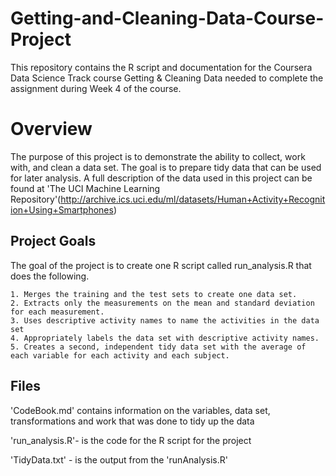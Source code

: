 # Getting-and-Cleaning-Data-Course-Project

This repository contains the R script and documentation for the Coursera Data Science Track course Getting & Cleaning Data needed to complete the assignment during Week 4 of the course.

# Overview
The purpose of this project is to demonstrate the ability to collect, work with, and clean a data set. The goal is to prepare tidy data that can be used for later analysis. A full description of the data used in this project can be found at 'The UCI Machine Learning Repository'(http://archive.ics.uci.edu/ml/datasets/Human+Activity+Recognition+Using+Smartphones)

## Project Goals
The goal of the project is to create one R script called run_analysis.R that does the following.

    1. Merges the training and the test sets to create one data set.
    2. Extracts only the measurements on the mean and standard deviation for each measurement.
    3. Uses descriptive activity names to name the activities in the data set
    4. Appropriately labels the data set with descriptive activity names.
    5. Creates a second, independent tidy data set with the average of each variable for each activity and each subject.


## Files
'CodeBook.md' contains information on the variables, data set, transformations and work that was done to tidy up the data

'run_analysis.R'- is the code for the R script for the project

'TidyData.txt' - is the output from the 'runAnalysis.R'
